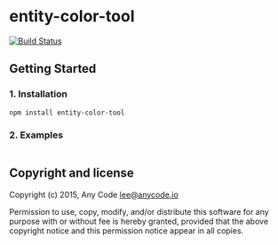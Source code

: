 # entity-color-tool

[![Build Status](https://travis-ci.org/any-code/entity-color-tool.svg?branch=master)](https://travis-ci.org/any-code/entity-color-tool)

> 

## Getting Started

### 1. Installation

``` bash
npm install entity-color-tool
```

### 2. Examples

``` javascript

```

## Copyright and license
Copyright (c) 2015, Any Code <lee@anycode.io>

Permission to use, copy, modify, and/or distribute this software for any
purpose with or without fee is hereby granted, provided that the above
copyright notice and this permission notice appear in all copies.
